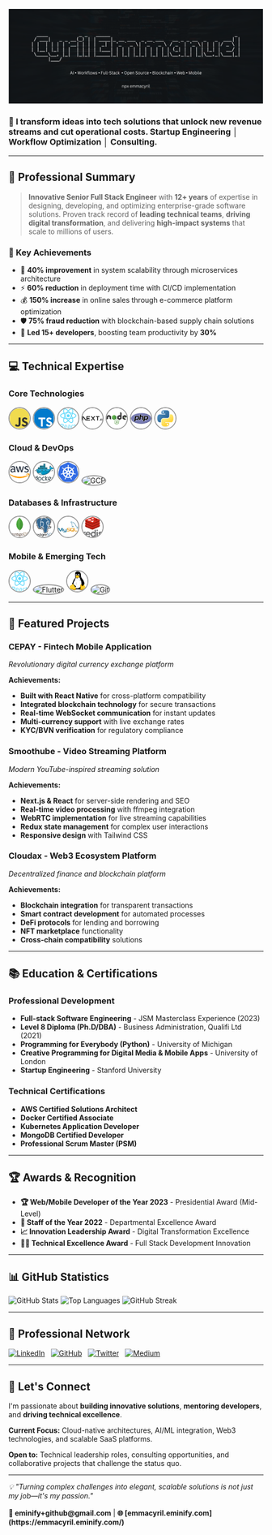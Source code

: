 ![Cyril Emmanuel - Senior Full Stack Engineer & Technical Leader](/assets/banner.svg)

<div align="left">
  <h3>🚀 I transform ideas into tech solutions that unlock new revenue streams and cut operational costs. Startup Engineering │ Workflow Optimization │ Consulting.</h3>
</div>

---

## 🎯 Professional Summary

> **Innovative Senior Full Stack Engineer** with **12+ years** of expertise in designing, developing, and optimizing enterprise-grade software solutions. Proven track record of **leading technical teams**, **driving digital transformation**, and delivering **high-impact systems** that scale to millions of users.

### 💼 Key Achievements

- 🔧 **40% improvement** in system scalability through microservices architecture
- ⚡ **60% reduction** in deployment time with CI/CD implementation
- 💰 **150% increase** in online sales through e-commerce platform optimization
- 🛡️ **75% fraud reduction** with blockchain-based supply chain solutions
- 👥 **Led 15+ developers**, boosting team productivity by **30%**

---

## 💻 Technical Expertise

### **Core Technologies**

<div align="left">
  <img src="https://raw.githubusercontent.com/devicons/devicon/master/icons/javascript/javascript-original.svg" alt="JavaScript" width="40" height="40" style="border:2px solid #999; border-radius:100%;" onload="this.style.borderColor = window.matchMedia('(prefers-color-scheme: dark)').matches ? '#ccc' : '#999';">
  <img src="https://raw.githubusercontent.com/devicons/devicon/master/icons/typescript/typescript-original.svg" alt="TypeScript" width="40" height="40" style="border:2px solid #999; border-radius:100%;" onload="this.style.borderColor = window.matchMedia('(prefers-color-scheme: dark)').matches ? '#ccc' : '#999';">
  <img src="https://raw.githubusercontent.com/devicons/devicon/master/icons/react/react-original-wordmark.svg" alt="React" width="40" height="40" style="border:2px solid #999; border-radius:100%;" onload="this.style.borderColor = window.matchMedia('(prefers-color-scheme: dark)').matches ? '#ccc' : '#999';">
  <img src="https://raw.githubusercontent.com/devicons/devicon/master/icons/nextjs/nextjs-original-wordmark.svg" alt="Next.js" width="40" height="40" style="border:2px solid #999; border-radius:100%;" onload="this.style.borderColor = window.matchMedia('(prefers-color-scheme: dark)').matches ? '#ccc' : '#999';">
  <img src="https://raw.githubusercontent.com/devicons/devicon/master/icons/nodejs/nodejs-original-wordmark.svg" alt="Node.js" width="40" height="40" style="border:2px solid #999; border-radius:100%;" onload="this.style.borderColor = window.matchMedia('(prefers-color-scheme: dark)').matches ? '#ccc' : '#999';">
  <img src="https://raw.githubusercontent.com/devicons/devicon/master/icons/php/php-original.svg" alt="PHP" width="40" height="40" style="border:2px solid #999; border-radius:100%;" onload="this.style.borderColor = window.matchMedia('(prefers-color-scheme: dark)').matches ? '#ccc' : '#999';">
  <img src="https://raw.githubusercontent.com/devicons/devicon/master/icons/python/python-original.svg" alt="Python" width="40" height="40" style="border:2px solid #999; border-radius:100%;" onload="this.style.borderColor = window.matchMedia('(prefers-color-scheme: dark)').matches ? '#ccc' : '#999';">
</div>

### **Cloud & DevOps**

<div align="left">
  <img src="https://raw.githubusercontent.com/devicons/devicon/master/icons/amazonwebservices/amazonwebservices-original-wordmark.svg" alt="AWS" width="40" height="40" style="border:2px solid #999; border-radius:100%;" onload="this.style.borderColor = window.matchMedia('(prefers-color-scheme: dark)').matches ? '#ccc' : '#999';">
  <img src="https://raw.githubusercontent.com/devicons/devicon/master/icons/docker/docker-original-wordmark.svg" alt="Docker" width="40" height="40" style="border:2px solid #999; border-radius:100%;" onload="this.style.borderColor = window.matchMedia('(prefers-color-scheme: dark)').matches ? '#ccc' : '#999';">
  <img src="https://raw.githubusercontent.com/devicons/devicon/master/icons/kubernetes/kubernetes-plain.svg" alt="Kubernetes" width="40" height="40" style="border:2px solid #999; border-radius:100%;" onload="this.style.borderColor = window.matchMedia('(prefers-color-scheme: dark)').matches ? '#ccc' : '#999';">
  <img src="https://www.vectorlogo.zone/logos/google_cloud/google_cloud-icon.svg" alt="GCP" width="40" height="40" style="border:2px solid #999; border-radius:100%;" onload="this.style.borderColor = window.matchMedia('(prefers-color-scheme: dark)').matches ? '#ccc' : '#999';">
</div>

### **Databases & Infrastructure**

<div align="left">
  <img src="https://raw.githubusercontent.com/devicons/devicon/master/icons/mongodb/mongodb-original-wordmark.svg" alt="MongoDB" width="40" height="40" style="border:2px solid #999; border-radius:100%;" onload="this.style.borderColor = window.matchMedia('(prefers-color-scheme: dark)').matches ? '#ccc' : '#999';">
  <img src="https://raw.githubusercontent.com/devicons/devicon/master/icons/postgresql/postgresql-original-wordmark.svg" alt="PostgreSQL" width="40" height="40" style="border:2px solid #999; border-radius:100%;" onload="this.style.borderColor = window.matchMedia('(prefers-color-scheme: dark)').matches ? '#ccc' : '#999';">
  <img src="https://raw.githubusercontent.com/devicons/devicon/master/icons/mysql/mysql-original-wordmark.svg" alt="MySQL" width="40" height="40" style="border:2px solid #999; border-radius:100%;" onload="this.style.borderColor = window.matchMedia('(prefers-color-scheme: dark)').matches ? '#ccc' : '#999';">
  <img src="https://raw.githubusercontent.com/devicons/devicon/master/icons/redis/redis-original-wordmark.svg" alt="Redis" width="40" height="40" style="border:2px solid #999; border-radius:100%;" onload="this.style.borderColor = window.matchMedia('(prefers-color-scheme: dark)').matches ? '#ccc' : '#999';">
</div>

### **Mobile & Emerging Tech**

<div align="left">
  <img src="https://raw.githubusercontent.com/devicons/devicon/master/icons/react/react-original-wordmark.svg" alt="React Native" width="40" height="40" style="border:2px solid #999; border-radius:100%;" onload="this.style.borderColor = window.matchMedia('(prefers-color-scheme: dark)').matches ? '#ccc' : '#999';">
  <img src="https://www.vectorlogo.zone/logos/flutterio/flutterio-icon.svg" alt="Flutter" width="40" height="40" style="border:2px solid #999; border-radius:100%;" onload="this.style.borderColor = window.matchMedia('(prefers-color-scheme: dark)').matches ? '#ccc' : '#999';">
  <img src="https://raw.githubusercontent.com/devicons/devicon/master/icons/linux/linux-original.svg" alt="Linux" width="40" height="40" style="border:2px solid #999; border-radius:100%;" onload="this.style.borderColor = window.matchMedia('(prefers-color-scheme: dark)').matches ? '#ccc' : '#999';">
  <img src="https://www.vectorlogo.zone/logos/git-scm/git-scm-icon.svg" alt="Git" width="40" height="40" style="border:2px solid #999; border-radius:100%;" onload="this.style.borderColor = window.matchMedia('(prefers-color-scheme: dark)').matches ? '#ccc' : '#999';">
</div>

---

## 🚀 Featured Projects

### **CEPAY - Fintech Mobile Application**

_Revolutionary digital currency exchange platform_

**Achievements:**

- **Built with React Native** for cross-platform compatibility
- **Integrated blockchain technology** for secure transactions
- **Real-time WebSocket communication** for instant updates
- **Multi-currency support** with live exchange rates
- **KYC/BVN verification** for regulatory compliance

### **Smoothube - Video Streaming Platform**

_Modern YouTube-inspired streaming solution_

**Achievements:**

- **Next.js & React** for server-side rendering and SEO
- **Real-time video processing** with ffmpeg integration
- **WebRTC implementation** for live streaming capabilities
- **Redux state management** for complex user interactions
- **Responsive design** with Tailwind CSS

### **Cloudax - Web3 Ecosystem Platform**

_Decentralized finance and blockchain platform_

**Achievements:**

- **Blockchain integration** for transparent transactions
- **Smart contract development** for automated processes
- **DeFi protocols** for lending and borrowing
- **NFT marketplace** functionality
- **Cross-chain compatibility** solutions

---

## 📚 Education & Certifications

### **Professional Development**

- **Full-stack Software Engineering** - JSM Masterclass Experience (2023)
- **Level 8 Diploma (Ph.D/DBA)** - Business Administration, Qualifi Ltd (2021)
- **Programming for Everybody (Python)** - University of Michigan
- **Creative Programming for Digital Media & Mobile Apps** - University of London
- **Startup Engineering** - Stanford University

### **Technical Certifications**

- **AWS Certified Solutions Architect**
- **Docker Certified Associate**
- **Kubernetes Application Developer**
- **MongoDB Certified Developer**
- **Professional Scrum Master (PSM)**

---

## 🏆 Awards & Recognition

- **🏆 Web/Mobile Developer of the Year 2023** - Presidential Award (Mid-Level)
- **🥇 Staff of the Year 2022** - Departmental Excellence Award
- **📈 Innovation Leadership Award** - Digital Transformation Excellence
- **👨‍💻 Technical Excellence Award** - Full Stack Development Innovation

---

## 📊 GitHub Statistics

<div align="left">
  <img src="https://github-readme-stats.vercel.app/api?username=emmacyril&show_icons=true&theme=radical&hide_border=true" alt="GitHub Stats">
  <img src="https://github-readme-stats.vercel.app/api/top-langs/?username=emmacyril&layout=compact&theme=radical&hide_border=true" alt="Top Languages">
  <img src="https://github-readme-streak-stats.herokuapp.com/?user=emmacyril&theme=radical&hide_border=true" alt="GitHub Streak">
</div>

---

## 🔗 Professional Network

<div align="left">
  
[<picture><source media='(prefers-color-scheme: dark)' srcset='https://api.iconify.design/simple-icons/linkedin.svg?color=white&height=40'><source media='(prefers-color-scheme: light)' srcset='https://api.iconify.design/simple-icons/linkedin.svg?color=0077b5&height=40'><img alt='LinkedIn' src='https://api.iconify.design/simple-icons/linkedin.svg?color=0077b5&height=40' height='40'></picture>](https://linkedin.com/in/emmacyril)
&nbsp;
[<picture><source media='(prefers-color-scheme: dark)' srcset='https://api.iconify.design/simple-icons/github.svg?color=white&height=40'><source media='(prefers-color-scheme: light)' srcset='https://api.iconify.design/simple-icons/github.svg?color=333&height=40'><img alt='GitHub' src='https://api.iconify.design/simple-icons/github.svg?color=333&height=40' height='40'></picture>](https://github.com/emmacyril)
&nbsp;
[<picture><source media='(prefers-color-scheme: dark)' srcset='https://api.iconify.design/simple-icons/twitter.svg?color=white&height=40'><source media='(prefers-color-scheme: light)' srcset='https://api.iconify.design/simple-icons/twitter.svg?color=1da1f2&height=40'><img alt='Twitter' src='https://api.iconify.design/simple-icons/twitter.svg?color=1da1f2&height=40' height='40'></picture>](https://twitter.com/cyrifi)
&nbsp;
[<picture><source media='(prefers-color-scheme: dark)' srcset='https://api.iconify.design/simple-icons/medium.svg?color=white&height=40'><source media='(prefers-color-scheme: light)' srcset='https://api.iconify.design/simple-icons/medium.svg?color=000&height=40'><img alt='Medium' src='https://api.iconify.design/simple-icons/medium.svg?color=000&height=40' height='40'></picture>](https://dev.to/emmacyril)

</div>

---

## 🤝 Let's Connect

I'm passionate about **building innovative solutions**, **mentoring developers**, and **driving technical excellence**.

**Current Focus:** Cloud-native architectures, AI/ML integration, Web3 technologies, and scalable SaaS platforms.

**Open to:** Technical leadership roles, consulting opportunities, and collaborative projects that challenge the status quo.

---

<div align="left">
  <i>💡 "Turning complex challenges into elegant, scalable solutions is not just my job—it's my passion."</i>
  <br><br>
  <strong>📧 eminify+github@gmail.com</strong> | 
  <strong>🌐 [emmacyril.eminify.com](https://emmacyril.eminify.com/)</strong>
</div>
